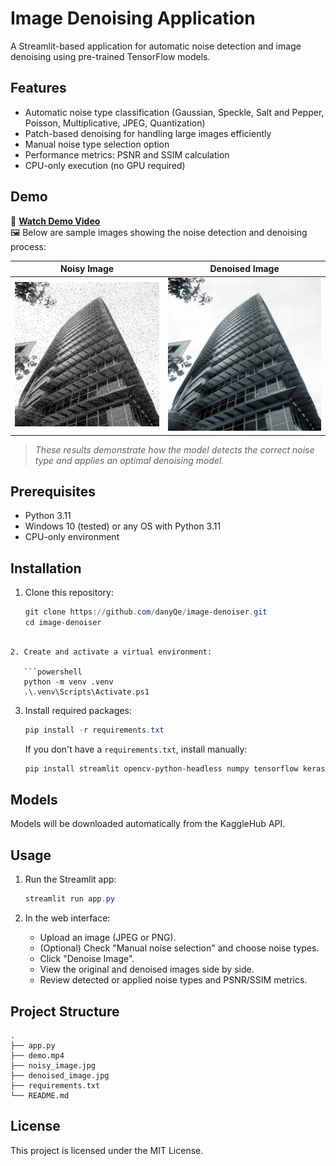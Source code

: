 # Image Denoising Application

A Streamlit-based application for automatic noise detection and image denoising using pre-trained TensorFlow models.

## Features
- Automatic noise type classification (Gaussian, Speckle, Salt and Pepper, Poisson, Multiplicative, JPEG, Quantization)
- Patch-based denoising for handling large images efficiently
- Manual noise type selection option
- Performance metrics: PSNR and SSIM calculation
- CPU-only execution (no GPU required)

## Demo

🎥 **[Watch Demo Video](https://youtu.be/4tfvSqJcB7Q)**  
🖼️ Below are sample images showing the noise detection and denoising process:

| Noisy Image | Denoised Image |
|------------|----------------|
| ![Noisy](noisy_1286073711_06165cae4c_c.jpg) | ![Denoised](denoised.png) |

> *These results demonstrate how the model detects the correct noise type and applies an optimal denoising model.*

## Prerequisites
- Python 3.11
- Windows 10 (tested) or any OS with Python 3.11
- CPU-only environment

## Installation
1. Clone this repository:
   ```powershell
   git clone https://github.com/danyQe/image-denoiser.git
   cd image-denoiser
```

2. Create and activate a virtual environment:

   ```powershell
   python -m venv .venv
   .\.venv\Scripts\Activate.ps1
   ```
3. Install required packages:

   ```powershell
   pip install -r requirements.txt
   ```

   If you don't have a `requirements.txt`, install manually:

   ```powershell
   pip install streamlit opencv-python-headless numpy tensorflow keras keras-hub scikit-image kaggle_hub
   ```

## Models

Models will be downloaded automatically from the KaggleHub API.

## Usage

1. Run the Streamlit app:

   ```powershell
   streamlit run app.py
   ```
2. In the web interface:

   * Upload an image (JPEG or PNG).
   * (Optional) Check "Manual noise selection" and choose noise types.
   * Click "Denoise Image".
   * View the original and denoised images side by side.
   * Review detected or applied noise types and PSNR/SSIM metrics.

## Project Structure

```
.
├── app.py
├── demo.mp4
├── noisy_image.jpg
├── denoised_image.jpg
├── requirements.txt
└── README.md
```

## License

This project is licensed under the MIT License.

